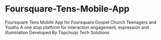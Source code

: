 # Foursquare-Tens-Mobile-App
Foursquare Tens  Mobile App for Foursquare Gospel Church Teenagers and Youths
A one stop platform for interaction engagement, expression and illumination
Developed By Topchuqs Tech Solutions
